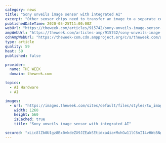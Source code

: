 ```yaml
---
category: news
title: "Sony unveils image sensor with integrated AI"
excerpt: "Other sensor chips need to transfer an image to a separate computer for that type of analysis, but Sony has built AI right into the processor itself"
publishedDateTime: 2020-05-25T11:00:00Z
webUrl: "https://theweek.com/articles/915742/sony-unveils-image-sensor-integrated-ai"
ampWebUrl: "https://theweek.com/articles-amp/915742/sony-unveils-image-sensor-integrated-ai"
cdnAmpWebUrl: "https://theweek-com.cdn.ampproject.org/c/s/theweek.com/articles-amp/915742/sony-unveils-image-sensor-integrated-ai"
type: article
quality: 59
heat: 59
published: false

provider:
  name: THE WEEK
  domain: theweek.com

topics:
  - AI Hardware
  - AI

images:
  - url: "https://images.theweek.com/sites/default/files/styles/tw_image_9_4/public/gettyimages-2507455.jpg?itok=pMXJBFHb"
    width: 1260
    height: 560
    isCached: true
    title: "Sony unveils image sensor with integrated AI"

secured: "xLic8lZb0U1gz8Bx0vkdeZX9JZEakSEtidxa4ia+MuhGw11lC6nII4vHWo3NgaqC9k7WAa9Ud/7yDmGvlt9IsTmgbCn3ll7T07zN11TPzf442ET2Dr7Uhsn7uppFOStt3kAAzKqusjxTD+g8SPGjzoGheAFTIQOQB16ebigcd93t1kwE1Ve7ZaMEr+V7ofmRBIIZUaNHdsQf+cZ9GbIBXT+ugH87t8jl9t+2P/gywQToBrwoJ9b9DeATrAGY5oAySXHOwGMuJwgr1cXOpQFGox9RCW4DRi6UfmTZpqj2PDWrVPbm4lU2gLDIZEqbjKxiz7Xuc4bOOekON5C9M8I/TFHPnNcicc81m838o1Ca6A1iL/5PDOEdvq/tc9lKj6q7aeCqeBPpxxnh19yDorl0CQD1gOU+enR+6I5tSWa1TlRG2Rvd/o/uuJn9lKYWLkYEk+eIsQNcBAvtRjy3z6RTnfVyDw2DGjN+2p+FwfSy9A0=;IbevsiPvZzTn9MX2CzA76A=="
---
```


